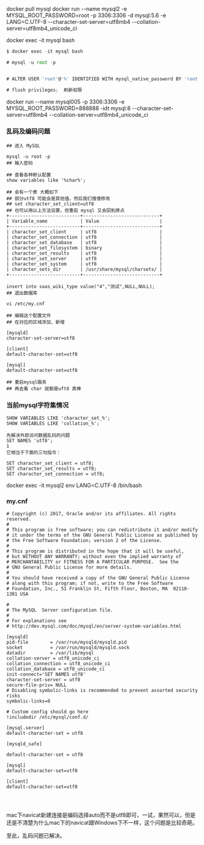 docker pull mysql
docker run --name mysql2 -e MYSQL_ROOT_PASSWORD=root -p 3306:3306 -d mysql:5.6 -e LANG=C.UTF-8 --character-set-server=utf8mb4 --collation-server=utf8mb4_unicode_ci

docker exec -it mysql bash

```javascript
$ docker exec -it mysql bash

# mysql -u root -p


# ALTER USER 'root'@'%' IDENTIFIED WITH mysql_native_password BY 'root';flush privileges;

# flush privileges;  刷新权限
```

docker run --name mysql005 -p 3306:3306 -e MYSQL_ROOT_PASSWORD=888888 -idt mysql:8 --character-set-server=utf8mb4 --collation-server=utf8mb4_unicode_ci


### 乱码及编码问题
```
## 进入 MySQL

mysql -u root -p
## 输入密码

## 查看各种默认配置
show variables like '%char%';

## 会有一个表 大概如下
## 部分utf8 可能会是其他值，然后我们慢慢修改
## set character_set_client=utf8
## 也可以用以上方法设置，但重启 mysql 又会回到原点
+--------------------------+----------------------------+
| Variable_name            | Value                      |
+--------------------------+----------------------------+
| character_set_client     | utf8                       |
| character_set_connection | utf8                       |
| character_set_database   | utf8                       |
| character_set_filesystem | binary                     |
| character_set_results    | utf8                       |
| character_set_server     | utf8                       |
| character_set_system     | utf8                       |
| character_sets_dir       | /usr/share/mysql/charsets/ |
+--------------------------+----------------------------+

insert into saas_wiki_type value("4","测试",NULL,NULL);
## 退出数据库

vi /etc/my.cnf

## 编辑这个配置文件
## 在对应的区域添加、新增

[mysqld]
character-set-server=utf8

[client]
default-character-set=utf8

[mysql]
default-character-set=utf8

## 重启mysql服务
## 再去看 char 就都是uft8 真棒

```

### 当前mysql字符集情况
```
SHOW VARIABLES LIKE 'character_set_%';
SHOW VARIABLES LIKE 'collation_%';

先解决外部访问数据乱码的问题
SET NAMES 'utf8';
1
它相当于下面的三句指令：

SET character_set_client = utf8;
SET character_set_results = utf8;
SET character_set_connection = utf8;
```

docker exec -it mysql2 env LANG=C.UTF-8 /bin/bash

### my.cnf
```
# Copyright (c) 2017, Oracle and/or its affiliates. All rights reserved.
#
# This program is free software; you can redistribute it and/or modify
# it under the terms of the GNU General Public License as published by
# the Free Software Foundation; version 2 of the License.
#
# This program is distributed in the hope that it will be useful,
# but WITHOUT ANY WARRANTY; without even the implied warranty of
# MERCHANTABILITY or FITNESS FOR A PARTICULAR PURPOSE.  See the
# GNU General Public License for more details.
#
# You should have received a copy of the GNU General Public License
# along with this program; if not, write to the Free Software
# Foundation, Inc., 51 Franklin St, Fifth Floor, Boston, MA  02110-1301 USA

#
# The MySQL  Server configuration file.
#
# For explanations see
# http://dev.mysql.com/doc/mysql/en/server-system-variables.html

[mysqld]
pid-file        = /var/run/mysqld/mysqld.pid
socket          = /var/run/mysqld/mysqld.sock
datadir         = /var/lib/mysql
collation-server = utf8_unicode_ci
collation_connection = utf8_unicode_ci
collation_database = utf8_unicode_ci
init-connect='SET NAMES utf8'
character-set-server = utf8
secure-file-priv= NULL
# Disabling symbolic-links is recommended to prevent assorted security risks
symbolic-links=0

# Custom config should go here
!includedir /etc/mysql/conf.d/

[mysql.server]
default-character-set = utf8

[mysqld_safe]

default-character-set = utf8

[mysql]
default-character-set=utf8

[client]
default-character-set=utf8




```

mac下navicat新建连接是编码选择auto而不是utf8即可，一试，果然可以，但是还是不清楚为什么mac下的navicat跟Windows下不一样，这个问题是比较奇葩。

至此，乱码问题已解决。